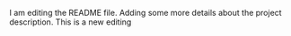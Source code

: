 I am editing the README file. Adding some more details about the project description.
This is a new editing

